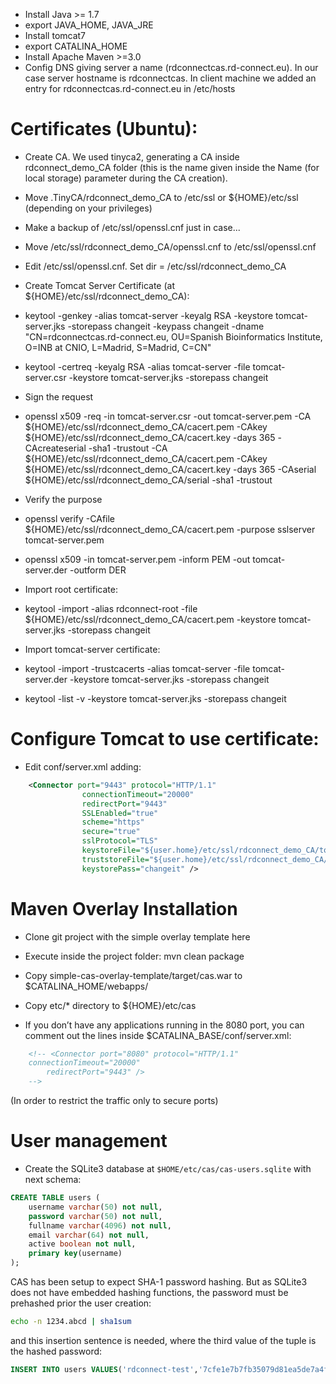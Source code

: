 * Install Java >= 1.7
* export JAVA_HOME, JAVA_JRE
* Install tomcat7
* export CATALINA_HOME
* Install Apache Maven >=3.0
* Config DNS giving server a name (rdconnectcas.rd-connect.eu). In our case server hostname is rdconnectcas. In client machine we added an entry for rdconnectcas.rd-connect.eu in /etc/hosts


# Certificates (Ubuntu):

* Create CA. We used tinyca2, generating a CA inside rdconnect_demo_CA folder (this is the name given inside the Name (for local storage) parameter during the CA creation).
* Move .TinyCA/rdconnect_demo_CA to /etc/ssl or ${HOME}/etc/ssl (depending on your privileges)
* Make a backup of /etc/ssl/openssl.cnf just in case...
* Move /etc/ssl/rdconnect_demo_CA/openssl.cnf to /etc/ssl/openssl.cnf
* Edit /etc/ssl/openssl.cnf. Set dir = /etc/ssl/rdconnect_demo_CA

* Create Tomcat Server Certificate (at ${HOME}/etc/ssl/rdconnect_demo_CA):
* keytool -genkey -alias tomcat-server -keyalg RSA -keystore tomcat-server.jks -storepass changeit -keypass changeit -dname "CN=rdconnectcas.rd-connect.eu, OU=Spanish Bioinformatics Institute, O=INB at CNIO, L=Madrid, S=Madrid, C=CN"
* keytool -certreq -keyalg RSA -alias tomcat-server -file tomcat-server.csr -keystore tomcat-server.jks -storepass changeit
* Sign the request
* openssl x509 -req -in tomcat-server.csr -out tomcat-server.pem  -CA ${HOME}/etc/ssl/rdconnect_demo_CA/cacert.pem -CAkey ${HOME}/etc/ssl/rdconnect_demo_CA/cacert.key -days 365 -CAcreateserial -sha1 -trustout  -CA ${HOME}/etc/ssl/rdconnect_demo_CA/cacert.pem -CAkey ${HOME}/etc/ssl/rdconnect_demo_CA/cacert.key -days 365 -CAserial ${HOME}/etc/ssl/rdconnect_demo_CA/serial -sha1 -trustout
* Verify the purpose
* openssl verify -CAfile ${HOME}/etc/ssl/rdconnect_demo_CA/cacert.pem -purpose sslserver tomcat-server.pem
* openssl x509 -in tomcat-server.pem -inform PEM -out tomcat-server.der -outform DER
* Import root certificate:
* keytool -import -alias rdconnect-root -file ${HOME}/etc/ssl/rdconnect_demo_CA/cacert.pem -keystore tomcat-server.jks -storepass changeit
* Import tomcat-server certificate:
* keytool -import -trustcacerts -alias tomcat-server -file tomcat-server.der -keystore tomcat-server.jks -storepass changeit
* keytool -list -v -keystore tomcat-server.jks -storepass changeit


# Configure Tomcat to use certificate:
* Edit conf/server.xml adding:
```xml
	<Connector port="9443" protocol="HTTP/1.1"
                connectionTimeout="20000"
                redirectPort="9443"
                SSLEnabled="true"
                scheme="https"
                secure="true"
                sslProtocol="TLS"
                keystoreFile="${user.home}/etc/ssl/rdconnect_demo_CA/tomcat-server.jks"
                truststoreFile="${user.home}/etc/ssl/rdconnect_demo_CA/tomcat-server.jks"
                keystorePass="changeit" />

```
    
# Maven Overlay Installation
* Clone git project with the simple overlay template here
* Execute inside the project folder:  mvn clean package
* Copy simple-cas-overlay-template/target/cas.war to $CATALINA_HOME/webapps/
* Copy etc/* directory to ${HOME}/etc/cas

* If you don’t have any applications running in the 8080 port, you can comment out the lines inside $CATALINA_BASE/conf/server.xml:
```xml
	<!-- <Connector port="8080" protocol="HTTP/1.1"
	connectionTimeout="20000"
        redirectPort="9443" />
	-->

```
(In order to restrict the traffic only to secure ports)

# User management
* Create the SQLite3 database at `$HOME/etc/cas/cas-users.sqlite` with next schema:
```sql
CREATE TABLE users (
    username varchar(50) not null,
    password varchar(50) not null,
    fullname varchar(4096) not null,
    email varchar(64) not null,
    active boolean not null,
    primary key(username)
);
```
CAS has been setup to expect SHA-1 password hashing. But as SQLite3 does not have embedded hashing functions, the password must be prehashed prior the user creation:
```bash
echo -n 1234.abcd | sha1sum
```
and this insertion sentence is needed, where the third value of the tuple is the hashed password:
```sql
INSERT INTO users VALUES('rdconnect-test','7cfe1e7b7fb35079d81ea5de7a4f958044b53aaa',1);
```

